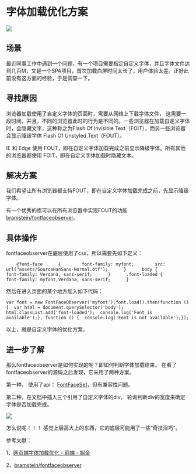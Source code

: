 # 字体加载优化方案

![](https://pic4.zhimg.com/v2-43e7aa568b8f51243c4994d39e444c4b_b.jpg)

## 场景

最近同事工作中遇到一个问题，有一个项目需要指定自定义字体，并且字体文件达到几百M，又是一个SPA项目，首次加载白屏时间太长了，用户体验太差。正好此前没有这方面的经验，于是调查一下。

## 寻找原因

浏览器加载使用了自定义字体的页面时，需要从网络上下载字体文件， 这需要一段时间，并且，不同的浏览器此时的行为是不同的。一些浏览器在加载自定义字体时，会隐藏文字，这种称之为Flash Of Invisible Text（FOIT），而另一些浏览器会显示降级字体 Flash Of Unstyled Text（FOUT）。

IE 和 Edge 使用 FOUT，即在自定义字体加载完成之前显示降级字体。所有其他的浏览器都使用 FOIT，即在自定义字体加载时隐藏文本。

## 解决方案

我们希望让所有浏览器都支持FOUT，即在自定义字体加载完成之前，先显示降级字体。

有一个优秀的库可以在所有浏览器中实现FOUT的功能 [bramstein/fontfaceobserver](http:https://github.com/bramstein/fontfaceobserver)。

## 具体操作

fontfaceobserver在底层使用了css，所以需要先如下定义：

<div>

        @font-face      {        font-family: myfont;        src: url("assets/SourceHanSans-Normal.otf");      }      body {        font-family: Verdana, sans-serif;      }      .font-loaded {        font-family: myfont,Verdana, sans-serif;      }

</div>

然后在进入页面的某个地方加入如下代码：

<div>

    var font = new FontFaceObserver('myfont');font.load().then(function () {  var html = document.querySelector('body');  html.classList.add('font-loaded');  console.log('Font is available');}, function () {  console.log('Font is not available');});

</div>

以上，就是自定义字体的优化方案。

## 进一步了解

那么fontfaceobserver是如何实现的呢？即如何判断字体加载结束。 在看了fontfaceobserver的源码之后发现，它采用了两种方案。

第一种， 使用了api： [FontFaceSet](http:https://developer.mozilla.org/en-US/docs/Web/API/FontFaceSet)，但有兼容性问题。

第二种，在文档中插入三个引用了自定义字体的div， 轮询判断div的宽度来确定字体是否加载完成。

![](https://pic4.zhimg.com/v2-18e54a21a3f2f3cc61e3a0863cb45a4f_b.jpg)

怎么说呢！！！ 感觉上层高大上的东西，它的底层可能用了一些“奇技淫巧”。

参考文献：

1、[网页端字体加载优化 - 前端 - 掘金](http:https://juejin.im/entry/5732936d49830c0061c7ec72)

2、[bramstein/fontfaceobserver](http:https://github.com/bramstein/fontfaceobserver)